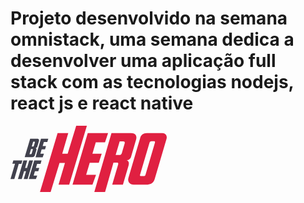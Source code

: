 # Projeto desenvolvido na semana omnistack, uma semana dedica a desenvolver uma aplicação full stack com as tecnologias nodejs, react js e react native
![BeTheHero](data:image/svg+xml;base64,PHN2ZyB3aWR0aD0iMjUwIiBoZWlnaHQ9IjEwNiIgdmlld0JveD0iMCAwIDI1MCAxMDYiIGZpbGw9%0D%0AIm5vbmUiIHhtbG5zPSJodHRwOi8vd3d3LnczLm9yZy8yMDAwL3N2ZyI+CjxwYXRoIGQ9Ik05My45%0D%0AMyA5NC4yOTg3SDc2Ljg2NjhMODcuMTE4NSA1OS40MDEzSDc4LjQ0OTNMNjQuMjA3MSAxMDZINDcu%0D%0AMTQzOUw3NS4zNTMyIDExLjYzMjVIOTIuNDE2M0w4Mi43ODM5IDQ0Ljc0MDNIOTEuNDUzMUwxMDUu%0D%0AMTQ1IDBIMTIyLjIwOEw5My45MyA5NC4yOTg3WiIgZmlsbD0iI0UwMjA0MSIvPgo8cGF0aCBkPSJN%0D%0AMTIzLjU4NCAxMS42MzI1SDE1Ni4xMjhMMTUxLjI0MyAyNi41SDEzNi40NUwxMzEuMDg0IDQ0LjY3%0D%0AMTRIMTQ1Ljk0NUwxNDEuMjY3IDU5LjMzMjVIMTI2Ljc0OUwxMjEuMDM4IDc4LjUzNjRIMTM2Ljg2%0D%0AM0wxMzEuMTUyIDk0LjIyOTlIOTkuMjI3OEwxMjMuNTg0IDExLjYzMjVaIiBmaWxsPSIjRTAyMDQx%0D%0AIi8+CjxwYXRoIGQ9Ik0xNTEuMzEyIDEwNkgxMzQuMTExTDE2MS41NjMgMTEuNjMyNUgxOTIuOEMx%0D%0AOTYuNTE1IDExLjYzMjUgMTk4Ljk5MiAxMi42NjQ5IDIwMC4yOTkgMTQuNzk4N0MyMDEuNjA3IDE2%0D%0ALjkzMjUgMjAxLjgxMyAxOS4zNDE2IDIwMC45ODggMjIuMDk0OEwxOTIuNzMxIDUwLjE3NzlDMTky%0D%0ALjMxOCA1MS40MTY5IDE5MS41NjEgNTIuNTE4MiAxOTAuMzkyIDUzLjU1MDdDMTg5LjIyMiA1NC41%0D%0AODMxIDE4Ny41NzEgNTUuMDY0OSAxODUuNDM4IDU1LjA2NDlDMTg2Ljc0NSA1NS4yNzE0IDE4Ny44%0D%0ANDYgNTYuMDk3NCAxODguNzQxIDU3LjU0MjlDMTg5LjYzNSA1OC45ODgzIDE4OS42MzUgNjEuMTkw%0D%0AOSAxODguNzQxIDY0LjE1MDdMMTc5Ljg2NSA5NC4yOTg3SDE2Mi43MzNMMTcyLjIyOCA2MS44Nzky%0D%0AQzE3Mi40MzQgNjEuMTkwOSAxNzIuNTAzIDYwLjU3MTQgMTcyLjI5NyA1OS45NTJDMTcyLjA5IDU5%0D%0ALjMzMjUgMTcxLjQ3MSA1OS4wNTcxIDE3MC40MzkgNTkuMDU3MUgxNjQuNzI4TDE1MS4zMTIgMTA2%0D%0AWk0xNzQuMTU0IDQ2Ljg3NEMxNzQuOTggNDYuODc0IDE3NS43MzcgNDYuNjY3NSAxNzYuNDk0IDQ2%0D%0ALjI1NDZDMTc3LjE4MiA0NS44NDE2IDE3Ny43MzIgNDUuMDE1NiAxNzguMTQ1IDQzLjcwNzhMMTgy%0D%0ALjY4NiAyOC4zNTg0QzE4My4zNzQgMjYuMDg3IDE4Mi40NzkgMjQuOTE2OSAxODAuMDcxIDI0Ljkx%0D%0ANjlIMTc0LjcwNUwxNjguMjM3IDQ2Ljg3NEgxNzQuMTU0WiIgZmlsbD0iI0UwMjA0MSIvPgo8cGF0%0D%0AaCBkPSJNMjQyLjk1NyAxMS42MzI1QzI0NS42NDEgMTEuNjMyNSAyNDcuNTY3IDEyLjU5NjEgMjQ4%0D%0ALjgwNiAxNC41MjM0QzI1MC4wNDQgMTYuNDUwNyAyNTAuMzE5IDE4LjY1MzMgMjQ5LjYzMSAyMS4w%0D%0ANjIzTDIzMC42NDIgODUuNTU3MkMyMjkuNjEgODguOTk4NyAyMjcuODIxIDkxLjI3MDEgMjI1LjM0%0D%0ANCA5Mi41MDkxQzIyMi44NjcgOTMuNzQ4MSAyMjAuMTg0IDk0LjI5ODcgMjE3LjM2MyA5NC4yOTg3%0D%0ASDE5Ni45OTdDMTk1LjU1MiA5NC4yOTg3IDE5NC4yNDUgOTQuMDIzNCAxOTMuMDA2IDkzLjU0MTZD%0D%0AMTkxLjc2OCA5My4wNTk4IDE5MC44MDUgOTIuMzAyNiAxODkuOTc5IDkxLjMzOUMxODkuMTUzIDkw%0D%0ALjM3NTMgMTg4LjY3MiA4OS4xMzY0IDE4OC4zOTcgODcuNzU5OEMxODguMTIxIDg2LjM4MzEgMTg4%0D%0ALjI1OSA4NC44IDE4OC44MDkgODMuMDEwNEwyMDcuNDU1IDE5LjY4NTdDMjA4LjA3NCAxNy4yNzY2%0D%0AIDIwOS4zMTMgMTUuMjgwNSAyMTEuMTcgMTMuODM1MUMyMTMuMDI4IDEyLjM4OTYgMjE1LjM2NyAx%0D%0AMS42MzI1IDIxOC4xODggMTEuNjMyNUgyNDIuOTU3Wk0yMjUuMDY5IDI0LjkxNjlDMjI0LjI0MyAy%0D%0ANC45MTY5IDIyMy42MjQgMjUuMTIzNCAyMjMuMjggMjUuNDY3NUMyMjIuODY3IDI1Ljg4MDUgMjIy%0D%0ALjY2MSAyNi4zNjIzIDIyMi40NTQgMjYuOTEzTDIwNy4yNDkgNzguMzk4N0MyMDYuODM2IDc5Ljc3%0D%0ANTMgMjA3LjM4NiA4MC40NjM3IDIwOC44MzEgODAuNDYzN0gyMTMuMjM1QzIxNC42NzkgODAuNDYz%0D%0ANyAyMTUuNTc0IDc5Ljc3NTMgMjE1Ljk4NyA3OC4zOTg3TDIzMS4xMjMgMjYuOTgxOEMyMzEuNDY3%0D%0AIDI1LjUzNjQgMjMwLjkxNyAyNC44NDgxIDIyOS40MDMgMjQuODQ4MUgyMjUuMDY5VjI0LjkxNjla%0D%0AIiBmaWxsPSIjRTAyMDQxIi8+CjxwYXRoIGQ9Ik0zMS40NDMgMjAuNjQ5NEg0Mi41MjAzQzQzLjk2%0D%0ANTIgMjAuNjQ5NCA0NC44NTk2IDIxLjA2MjQgNDUuMjcyNCAyMS44MTk1QzQ1LjY4NTMgMjIuNTc2%0D%0ANiA0NS43NTQxIDIzLjQ3MTQgNDUuNDc4OCAyNC41NzI3TDQyLjg2NDMgMzMuNTIwOEM0Mi43MjY3%0D%0AIDM0LjA3MTQgNDIuMzgyNyAzNC41NTMzIDQxLjgzMjMgMzQuOTY2M0M0MS4yODE5IDM1LjQ0ODEg%0D%0ANDAuNDU2MiAzNS41ODU3IDM5LjQyNDIgMzUuNTg1N0MzOS45NzQ2IDM1LjU4NTcgNDAuMzg3NCAz%0D%0ANS43MjM0IDQwLjY2MjYgMzUuOTI5OUM0MS4wMDY3IDM2LjEzNjQgNDEuMjEzMSAzNi40MTE3IDQx%0D%0ALjM1MDcgMzYuNzU1OUM0MS40ODgzIDM3LjEgNDEuNTU3MSAzNy40NDQyIDQxLjU1NzEgMzcuODU3%0D%0AMkM0MS41NTcxIDM4LjI3MDEgNDEuNDg4MyAzOC42ODMxIDQxLjQxOTUgMzkuMDI3M0wzOC45NDI2%0D%0AIDQ3LjIxODJDMzguNjY3MyA0OC4xODE4IDM4LjExNjkgNDguOTM5IDM3LjQyODkgNDkuNDg5NkMz%0D%0ANi43NDA5IDUwLjA0MDMgMzUuNjQgNTAuMzE1NiAzNC4zMzI4IDUwLjMxNTZIMjIuNzA1TDMxLjQ0%0D%0AMyAyMC42NDk0Wk0zMi41NDM5IDQ1LjQyODZDMzIuODE5MSA0NS40Mjg2IDMzLjA5NDMgNDUuMzU5%0D%0AOCAzMy4zMDA3IDQ1LjI5MDlDMzMuNTA3MSA0NS4xNTMzIDMzLjcxMzUgNDQuODc3OSAzMy44NTEx%0D%0AIDQ0LjQ2NUwzNS42NCAzOC40NzY2QzM1Ljc3NzYgMzguMDYzNyAzNS43Nzc2IDM3Ljc4ODMgMzUu%0D%0ANjQgMzcuNTEzQzM1LjUwMjQgMzcuMjM3NyAzNS4yMjcyIDM3LjE2ODggMzQuODE0NCAzNy4xNjg4%0D%0ASDMyLjg4NzlMMzAuNDExIDQ1LjQ5NzRIMzIuNTQzOVY0NS40Mjg2Wk0zNS45MTUyIDMzLjE3NjZD%0D%0AMzYuMzI4IDMzLjE3NjYgMzYuNjcyMSAzMy4xMDc4IDM2Ljg3ODUgMzIuOTcwMUMzNy4wODQ5IDMy%0D%0ALjgzMjUgMzcuMjkxMyAzMi41NTcyIDM3LjQyODkgMzIuMDc1M0wzOS4wMTE0IDI2LjcwNjVDMzku%0D%0AMTQ5IDI2LjI5MzUgMzkuMTQ5IDI2LjAxODIgMzkuMDgwMiAyNS44MTE3QzM4Ljk0MjYgMjUuNjA1%0D%0AMiAzOC42NjczIDI1LjQ2NzUgMzguMjU0NSAyNS40Njc1SDM2LjI1OTJMMzMuOTg4NyAzMy4xNzY2%0D%0ASDM1LjkxNTJaIiBmaWxsPSIjNDE0MTREIi8+CjxwYXRoIGQ9Ik00OC43ODEyIDIwLjY0OTRINjAu%0D%0ANDc3N0w1OC44OTUyIDI2LjAxODJINTMuMzkxTDUxLjQ2NDUgMzIuNTU3Mkg1Ni44MzExTDU1LjI0%0D%0AODcgMzcuODU3Mkg0OS44ODJMNDcuODE3OSA0NC43NDAzSDUzLjUyODZMNTEuNDY0NSA1MC4zODQ0%0D%0ASDQwLjA0MzJMNDguNzgxMiAyMC42NDk0WiIgZmlsbD0iIzQxNDE0RCIvPgo8cGF0aCBkPSJNMTgu%0D%0AOTg5NyA1NS41NDY4TDE3LjQwNzIgNjAuOTE1NkgxMy4yMTAyTDYuMTIzNDcgODUuMjEzSDBMNy4y%0D%0AMjQzMiA2MC44NDY4SDIuOTU4NTNMNC41NDEgNTUuNDc3OUgxOC45ODk3VjU1LjU0NjhaIiBmaWxs%0D%0APSIjNDE0MTREIi8+CjxwYXRoIGQ9Ik0yNy4zMTQ5IDg1LjIxM0gyMS4xOTE1TDI0LjgzOCA3Mi42%0D%0AODU4SDIxLjc0MTlMMTguMDI2NSA4NS4yMTNIMTEuOTAzTDIwLjY0MSA1NS41NDY4SDI2Ljc2NDVM%0D%0AMjMuMzI0NCA2Ny40NTQ2SDI2LjQyMDVMMjkuOTI5NSA1NS41NDY4SDM2LjA1MjlMMjcuMzE0OSA4%0D%0ANS4yMTNaIiBmaWxsPSIjNDE0MTREIi8+CjxwYXRoIGQ9Ik0zNy45Nzk0IDU1LjU0NjhINDkuNjc1%0D%0AOUw0OC4wOTM0IDYwLjkxNTZINDIuNTg5Mkw0MC42NjI3IDY3LjQ1NDZINDYuMDI5M0w0NC40NDY5%0D%0AIDcyLjc1NDZIMzkuMDgwMkwzNy4wMTYxIDc5LjYzNzdINDIuNzI2OEw0MC42NjI3IDg1LjI4MTlI%0D%0AMjkuMjQxNEwzNy45Nzk0IDU1LjU0NjhaIiBmaWxsPSIjNDE0MTREIi8+Cjwvc3ZnPgo=)
